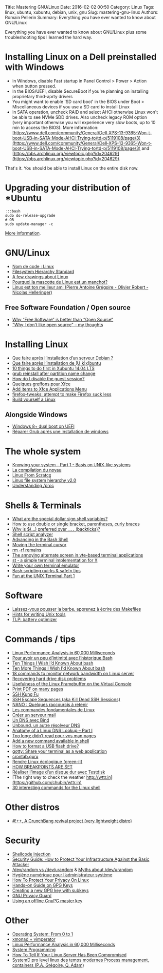Title: Mastering GNU/Linux
Date: 2016-02-02 00:50
Category: Linux
Tags: linux, ubuntu, xubuntu, debian, unix, gnu
Slug: mastering-gnu-linux
Authors: Romain Pellerin
Summary: Everything you have ever wanted to know about GNU/Linux

Everything you have ever wanted to know about GNU/Linux plus some troubleshooting tips I learned the hard way.

# Installing Linux on a Dell preinstalled with Windows

- In Windows, disable Fast startup in Panel Control > Power > Action when button pressed.
- In the BIOS/UEFI, disable SecureBoot if you're planning on installing proprietary third-aprty drivers
- You might want to enable 'SD card boot' in the BIOS under Boot > Miscellaneous devices if you use a SD card to install Linux
- In SATA operation, uncheck RAID and select AHCI otherwise Linux won't be able to see NVMe SDD drives. Also uncheck legacy ROM option (very important otherwise you will experience very slow boots, up to 10 min to access the BIOS). More information: [https://www.dell.com/community/General/Dell-XPS-13-9365-Won-t-boot-USB-in-SATA-Mode-AHCI-Trying-to/td-p/5119108/page/3](https://www.dell.com/community/General/Dell-XPS-13-9365-Won-t-boot-USB-in-SATA-Mode-AHCI-Trying-to/td-p/5119108/page/3) and [https://bbs.archlinux.org/viewtopic.php?id=204629](https://bbs.archlinux.org/viewtopic.php?id=204629).

That's it. You should be able to install Linux on the entire disk now.

# Upgrading your distribution of *Ubuntu

    :::bash
    sudo do-release-upgrade
    # OR
    sudo update-manager -c

[More information](https://help.ubuntu.com/lts/serverguide/installing-upgrading.html).

# GNU/Linux

- [Nom de code : Linux](https://www.youtube.com/watch?v=ANA134vEhEI)
- [Filesystem Hierarchy Standard](https://en.wikipedia.org/wiki/Filesystem_Hierarchy_Standard)
- [A few drawings about Linux](http://jvns.ca/blog/2016/11/10/a-few-drawings-about-linux/)
- [Pourquoi la mascotte de Linux est un manchot?](https://mavielinux.com/2016/12/18/pourquoi-la-mascotte-de-linux-est-un-manchot/)
- [Linux est ton meilleur ami (Pierre Antoine Grégoire - Olivier Robert - Nicolas Helleringer)](https://www.youtube.com/watch?v=xqdWi6SblV8)

## Free Software Foundation / Open source

- [Why “Free Software” is better than “Open Source”](https://www.gnu.org/philosophy/free-software-for-freedom.html)
- ["Why I don't like open source" – my thoughts](https://remysharp.com/2015/01/09/dont-like-open-source)

# Installing Linux

- [Que faire après l’installation d’un serveur Debian ?](http://blog.adminrezo.fr/2013/05/que-faire-apres-linstallation-dun-serveur-debian/)
- [Que faire après l’installation de (U|k|x)buntu](http://blog.adminrezo.fr/2014/01/post-installation-ubuntu-kubuntu/)
- [10 things to do first in Xubuntu 14.04 LTS](https://sites.google.com/site/easylinuxtipsproject/first-xubuntu)
- [grub reinstall after partition name change](http://superuser.com/questions/419876/grub-reinstall-after-partition-name-change)
- [How do I disable the guest session?](http://bookmarks.romainpellerin.eu/?page=1)
- [Quelques greffons pour Xfce](http://g.eckenschwiller.free.fr/Tutoriels/Installation/greffons_Xfce.php)
- [Add items to Xfce Applications Menu](http://xubuntugeek.blogspot.fr/2011/12/add-items-to-xfce-applications-menu.html)
- [firefox-tweaks: attempt to make Firefox suck less](https://github.com/dfkt/firefox-tweaks)
- [Build yourself a Linux](https://github.com/MichielDerhaeg/build-linux/blob/master/README.md)

## Alongside Windows

- [Windows 8+ dual boot on UEFI](https://help.ubuntu.com/community/UEFI)
- [Réparer Grub après une installation de windows](http://www.mercereau.info/reparer-grub-apres-une-installation-de-windows/)

# The whole system

- [Knowing your system - Part 1 - Basis on UNIX-like systems](https://www.clever-cloud.com/blog/engineering/2012/11/22/knowing-your-system-part-basics-on-unixlike-systems/)
- [La compilation du noyau](http://gfx.developpez.com/tutoriel/linux/kernel/)
- [Linux From Scratcg](http://www.linuxfromscratch.org/)
- [Linux file system hierarchy v2.0](https://www.blackmoreops.com/2015/06/18/linux-file-system-hierarchy-v2-0/)
- [Understanding /proc](https://fredrb.github.io/2016/10/01/Understanding-proc/)

# Shells & Terminals

- [What are the special dollar sign shell variables?](http://stackoverflow.com/questions/5163144/what-are-the-special-dollar-sign-shell-variables/5163260#5163260)
- [How to use double or single bracket, parentheses, curly braces](http://stackoverflow.com/questions/2188199/how-to-use-double-or-single-bracket-parentheses-curly-braces)
- [Why is $(...) preferred over `...` (backticks)?](http://mywiki.wooledge.org/BashFAQ/082)
- [Shell script analyzer](http://www.shellcheck.net/)
- [Advancing in the Bash Shell](http://samrowe.com/wordpress/advancing-in-the-bash-shell/)
- [Moving the terminal cursor](https://ddfreyne.github.io/til/2016/12-03-terminal-cursor-movement/)
- [rm -rf remains](https://lambdaops.com/rm-rf-remains/)
- [The annoying alternate screen in vte-based terminal applications](http://blog.guntram.de/?p=164)
- [st - a simple terminal implementation for X](http://st.suckless.org/)
- [Write your own terminal emulator](https://vincent.bernat.im/en/blog/2017-write-own-terminal)
- [Bash scripting quirks & safety tips](http://jvns.ca/blog/2017/03/26/bash-quirks/)
- [Fun at the UNIX Terminal Part 1](http://blog.regehr.org/archives/1483)

# Software

- [Laissez-vous pousser la barbe, apprenez à écrire des Makefiles](http://putaindecode.fr/posts/shell/apprendre-les-makefiles/)
- [Hints for writing Unix tools](http://monkey.org/~marius/unix-tools-hints.html)
- [TLP: battery optimizer](http://linrunner.de/en/tlp/tlp.html)

# Commands / tips

- [Linux Performance Analysis in 60,000 Milliseconds](http://techblog.netflix.com/2015/11/linux-performance-analysis-in-60s.html)
- [Pour avoir un peu d’intimité avec l’historique Bash](https://korben.info/dintimite-lhistorique-bash.html)
- [Ten Things I Wish I’d Known About bash](https://zwischenzugs.com/2018/01/06/ten-things-i-wish-id-known-about-bash/)
- [Ten More Things I Wish I'd Known About bash](https://zwischenzugs.com/2018/01/21/ten-more-things-i-wish-id-known-about-bash/)
- [18 commands to monitor network bandwidth on Linux server](http://www.binarytides.com/linux-commands-monitor-network/)
- [Recovering hard drive disk problems](http://arthurdejong.org/recovery.html)
- [Usefulness of the Linux Framebuffer on the Virtual Console](http://hacklab.cz/2012/04/22/usefulness-linux-framebuffer-virtual-console)
- [Print PDF on many pages](http://pythonhosted.org/pdftools.pdfposter/Examples.html)
- [SSH Kung Fu](http://blog.tjll.net/ssh-kung-fu/)
- [SSH Escape Sequences (aka Kill Dead SSH Sessions)](https://lonesysadmin.net/2011/11/08/ssh-escape-sequences-aka-kill-dead-ssh-sessions/)
- [NANO : Quelques raccourcis à retenir](http://korben.info/utiliser-nano.html)
- [Les commandes fondamentales de Linux](http://wiki.linux-france.org/wiki/Les_commandes_fondamentales_de_Linux)
- [Créer un serveur mail](http://nicodewaele.free.fr/Site/Stockage/Gnu-Linux/serveur-mail-postfix-courier-imap-ubuntu.pdf)
- [Un DNS avec Bind](http://nicodewaele.free.fr/Site/Stockage/Gnu-Linux/serveur-dns-bind.pdf)
- [Unbound, un autre résolveur DNS](http://www.bortzmeyer.org/unbound.html)
- [Anatomy of a Linux DNS Lookup – Part I](https://zwischenzugs.com/2018/06/08/anatomy-of-a-linux-dns-lookup-part-i/)
- [Too long; didn’t read pour vos man pages](http://korben.info/long-didnt-read-pour-vos-man-pages.html)
- [Add a new command available in shell](http://askubuntu.com/questions/427818/how-can-i-run-this-sh-script-without-typing-the-full-path/527008#527008)
- [How to format a USB flash drive?](http://askubuntu.com/questions/22381/how-to-format-a-usb-flash-drive/571340#571340)
- [gotty: Share your terminal as a web application](https://github.com/yudai/gotty)
- [crontab.guru](http://crontab.guru/)
- [Rendre Linux écologique (green-it)](https://www.security-helpzone.com/rendre-linux-ecologique-gren-it-news-335.html)
- [HOW BREAKPOINTS ARE SET](http://majantali.net/2016/10/how-breakpoints-are-set/)
- [Réaliser l’image d’un disque dur avec Testdisk](http://korben.info/realiser-limage-dun-disque-dur-testdisk.html)
- [The right way to check the weather http://wttr.in](https://github.com/chubin/wttr.in)
- [30 interesting commands for the Linux shell](https://www.lopezferrando.com/30-interesting-shell-commands/)

# Other distros

- [#!++, A CrunchBang revival project (very lightweight distro)](https://github.com/CBPP/cbpp)

# Security

- [Shellcode Injection](https://dhavalkapil.com/blogs/Shellcode-Injection/)
- [Security Guide: How to Protect Your Infrastructure Against the Basic Attacker](http://blog.mailgun.com/security-guide-basic-infrastructure-security/)
- [/dev/random vs /dev/urandom](http://www.onkarjoshi.com/blog/191/device-dev-random-vs-urandom/) & [Myths about /dev/urandom](http://www.2uo.de/myths-about-urandom/)
- [Hygiène numérique pour l’administrateur système](https://confs.imirhil.fr/20170513_root66_securite-admin-sys/#1)
- [How To Protect Your Privacy On Linux](https://spreadprivacy.com/linux-privacy-tips/)
- [Hands-on Guide on GPG Keys](http://thegeekyway.com/hands-on-guide-on-gpg-keys/)
- [Creating a new GPG key with subkeys](https://www.void.gr/kargig/blog/2013/12/02/creating-a-new-gpg-key-with-subkeys/)
- [GNU Privacy Guard](http://www.beaupeyrat.com/wp-content/uploads/2015/07/gpg.pdf)
- [Using an offline GnuPG master key](https://incenp.org/notes/2015/using-an-offline-gnupg-master-key.html)

# Other

- [Operating System: From 0 to 1](https://tuhdo.github.io/os01/)
- [xmonad + vimperator](https://mobile.twitter.com/clementd/status/837600575483179009)
- [Linux Performance Analysis in 60,000 Milliseconds](https://medium.com/netflix-techblog/linux-performance-analysis-in-60-000-milliseconds-accc10403c55)
- [System Programming](https://github.com/angrave/SystemProgramming/wiki)
- [How To Tell If Your Linux Server Has Been Compromised](https://bash-prompt.net/guides/server-hacked/)
- [SystemD pro level linux des temps modernes Process management, containers (P.A. Grégoire, Q. Adam)](https://www.youtube.com/watch?v=v-jdlc5YdDc)
